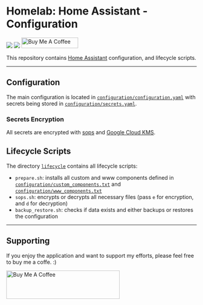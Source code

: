 # Homelab: Home Assistant - Configuration

[![](https://img.shields.io/github/license/muhlba91/homelab-home-assistant-configuration?style=for-the-badge)](LICENSE)
[![](https://img.shields.io/github/actions/workflow/status/muhlba91/homelab-home-assistant-configuration/verify.yml?style=for-the-badge)](https://github.com/muhlba91/homelab-home-assistant-configuration/actions/workflows/verify.yml)
<a href="https://www.buymeacoffee.com/muhlba91" target="_blank"><img src="https://cdn.buymeacoffee.com/buttons/default-orange.png" alt="Buy Me A Coffee" height="28" width="150"></a>

This repository contains [Home Assistant](http://home-assistant.io) configuration, and lifecycle scripts.

---

## Configuration

The main configuration is located in [`configuration/configuration.yaml`](configuration/configuration.yaml) with secrets being stored in [`configuration/secrets.yaml`](configuration/secrets.yaml).

### Secrets Encryption

All secrets are encrypted with [sops](https://github.com/mozilla/sops) and [Google Cloud KMS](https://cloud.google.com/security-key-management).

## Lifecycle Scripts

The directory [`lifecycle`](lifecycle/) contains all lifecycle scripts:

- `prepare.sh`: installs all custom and www components defined in [`configuration/custom_components.txt`](configuration/custom_components.txt) and [`configuration/www_components.txt`](configuration/www_components.txt)
- `sops.sh`: encrypts or decrypts all necessary files (pass `e` for encryption, and `d` for decryption)
- `backup_restore.sh`: checks if data exists and either backups or restores the configuration

---

## Supporting

If you enjoy the application and want to support my efforts, please feel free to buy me a coffe. :)

<a href="https://www.buymeacoffee.com/muhlba91" target="_blank"><img src="https://cdn.buymeacoffee.com/buttons/default-orange.png" alt="Buy Me A Coffee" height="75" width="300"></a>
